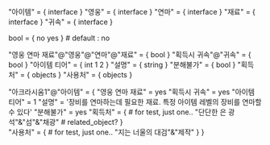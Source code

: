 
"아이템" = { interface }
"영웅" = { interface }
"연마" = { interface }
"재료" = { interface }
"귀속" = { interface }

bool = { no yes } # default : no

"영웅 연마 재료"@"영웅"@"연마"@"재료" = { bool }
"획득시 귀속"@"귀속" = { bool }
"아이템 티어" = { int 1 2 }
"설명" = { string }
"분해불가" = { bool }
"획득처" = { objects }
"사용처" = { objects }

"아크라시움1"@"아이템" = { 
	"영웅 연마 재료" = yes
	"획득시 귀속" = yes
	"아이템 티어" = 1
	"설명" = '장비를 연마하는데 필요한 재료. 특정 아이템 레벨의 장비를 연마할 수 있다'
	"분해불가" = yes
	"획득처" = {
		# for test, just one.. 
		"단단한 은 광석"&"섬"&"채광" # related_object?
	}	
	"사용처" = {
		# for test, just one..
		"지는 너울의 대검"&"제작"
	}
}
